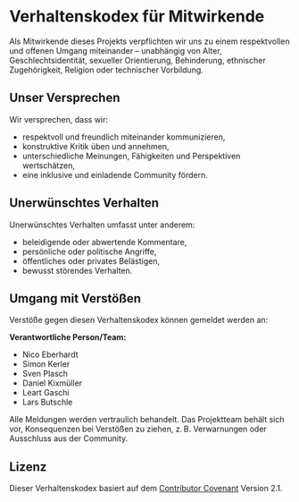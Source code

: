 # Verhaltenskodex für Mitwirkende

Als Mitwirkende dieses Projekts verpflichten wir uns zu einem respektvollen und offenen Umgang miteinander – unabhängig von Alter, Geschlechtsidentität, sexueller Orientierung, Behinderung, ethnischer Zugehörigkeit, Religion oder technischer Vorbildung.

## Unser Versprechen

Wir versprechen, dass wir:

- respektvoll und freundlich miteinander kommunizieren,
- konstruktive Kritik üben und annehmen,
- unterschiedliche Meinungen, Fähigkeiten und Perspektiven wertschätzen,
- eine inklusive und einladende Community fördern.

## Unerwünschtes Verhalten

Unerwünschtes Verhalten umfasst unter anderem:

- beleidigende oder abwertende Kommentare,
- persönliche oder politische Angriffe,
- öffentliches oder privates Belästigen,
- bewusst störendes Verhalten.

## Umgang mit Verstößen

Verstöße gegen diesen Verhaltenskodex können gemeldet werden an:

**Verantwortliche Person/Team:** 

- Nico Eberhardt
- Simon Kerler 
- Sven Plasch
- Daniel Kixmüller
- Leart Gaschi
- Lars Butschle

Alle Meldungen werden vertraulich behandelt. Das Projektteam behält sich vor, Konsequenzen bei Verstößen zu ziehen, z. B. Verwarnungen oder Ausschluss aus der Community.

## Lizenz

Dieser Verhaltenskodex basiert auf dem [Contributor Covenant](https://www.contributor-covenant.org/de/version/2/1/code_of_conduct/) Version 2.1.